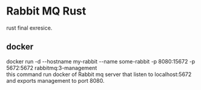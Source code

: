 # Rabbit MQ Rust

rust final exresice.

## docker
docker run -d --hostname my-rabbit --name some-rabbit -p 8080:15672 -p 5672:5672 rabbitmq:3-management  
this command run docker of Rabbit mq server that listen to localhost:5672 and exports management to port 8080.